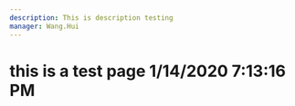 ```yaml
---
description: This is description testing
manager: Wang.Hui
---
```

# this is a test page 1/14/2020 7:13:16 PM